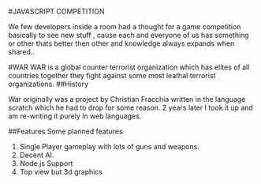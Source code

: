 #JAVASCRIPT COMPETITION

We few developers inside a room had a thought for a game competition basically to see new stuff , cause each and everyone of us has something or other thats better then other and knowledge always expands when shared..


#WAR
 WAR is a global counter terrorist organization which has elites of all countries together they fight against some most leathal terrorist organizations.
##History

War originally was a project by Christian Fracchia written in the language scratch which he had to drop for some reason. 2 years later I took it up and am re-writing it purely in web languages.

##Features
Some planned features
  1. Single Player gameplay with lots of guns and weapons.
  2. Decent AI.
  3. Node.js Support
  4. Top view but 3d graphics



